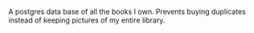 A postgres data base of all the books I own. Prevents buying duplicates instead of keeping pictures of my entire library.